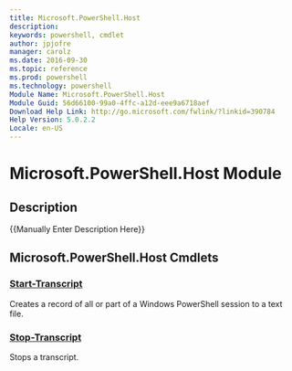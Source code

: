 ```yaml
---
title: Microsoft.PowerShell.Host
description: 
keywords: powershell, cmdlet
author: jpjofre
manager: carolz
ms.date: 2016-09-30
ms.topic: reference
ms.prod: powershell
ms.technology: powershell
Module Name: Microsoft.PowerShell.Host
Module Guid: 56d66100-99a0-4ffc-a12d-eee9a6718aef
Download Help Link: http://go.microsoft.com/fwlink/?linkid=390784
Help Version: 5.0.2.2
Locale: en-US
---
```


# Microsoft.PowerShell.Host Module
## Description
{{Manually Enter Description Here}}

## Microsoft.PowerShell.Host Cmdlets
### [Start-Transcript](Start-Transcript.md)
Creates a record of all or part of a Windows PowerShell session to a text file.

### [Stop-Transcript](Stop-Transcript.md)
Stops a transcript.





